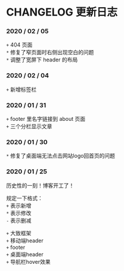 # CHANGELOG 更新日志

### 2020 / 02 / 05

`+` 404 页面<br />
`*` 修复了窄页面时右侧出现空白的问题<br />
`*` 调整了宽屏下 header 的布局

### 2020 / 02 / 04

`+` 新增标签栏

### 2020 / 01 / 31

`+` footer 里名字链接到 about 页面<br />
`+` 三个分栏显示文章

### 2020 / 01 / 30

`*` 修复了桌面端无法点击网站logo回首页的问题

### 2020 / 01 / 25

历史性的一刻！博客开工了！

规定一下格式：<br />
`+` 表示新增<br />
`*` 表示修改<br />
`-` 表示删减

`+` 大致框架<br />
`+` 移动端header<br />
`+` footer<br />
`+` 桌面端header<br />
`+` 导航栏hover效果
